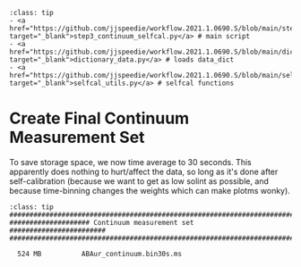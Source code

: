 `````{admonition} Scripts for **Step 3 - Self-calibration of the continuum**:
:class: tip
- <a href="https://github.com/jjspeedie/workflow.2021.1.0690.S/blob/main/step3_continuum_selfcal.py" target="_blank">step3_continuum_selfcal.py</a> # main script
- <a href="https://github.com/jjspeedie/workflow.2021.1.0690.S/blob/main/dictionary_data.py" target="_blank">dictionary_data.py</a> # loads data_dict
- <a href="https://github.com/jjspeedie/workflow.2021.1.0690.S/blob/main/selfcal_utils.py" target="_blank">selfcal_utils.py</a> # selfcal functions
`````

# Create Final Continuum Measurement Set

To save storage space, we now time average to 30 seconds. This apparently does nothing to hurt/affect the data, so long as it's done after self-calibration (because we want to get as low solint as possible, and because time-binning changes the weights which can make plotms wonky).

`````{admonition} Achieved!
:class: tip
#######################################################################
#################### Continuum measurement set ########################
#######################################################################

  524 MB	      ABAur_continuum.bin30s.ms
`````

<!-- >#######################################################################
>#################### Continuum measurement set ########################
>#######################################################################
>
>  524 MB	      ABAur_continuum.bin30s.ms -->

<!-- ````{card}
Content of the top card.

{bdg-primary}`example-badge`

````

```{card}
Jess might add here: Figures showing inspection of flux recovery.
```


```{glue} sorted_means_fig
:doc: executable/output-insert.md
``` -->
